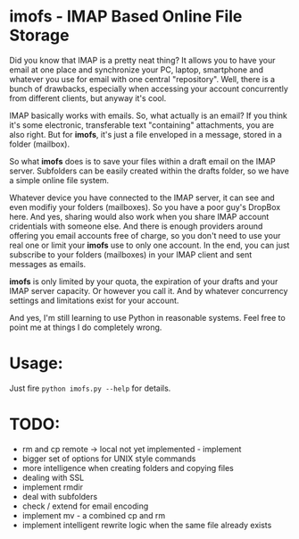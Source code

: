 imofs - IMAP Based Online File Storage
==========

Did you know that IMAP is a pretty neat thing? It allows you to have
your email at one place and synchronize your PC, laptop, smartphone
and whatever you use for email with one central "repository". Well,
there is a bunch of drawbacks, especially when accessing your account
concurrently from different clients, but anyway it's cool.

IMAP basically works with emails. So, what actually is an email? If you think it's some electronic,
transferable text "containing" attachments, you are also right. But
for **imofs**, it's just a file enveloped in a message, stored in a
folder (mailbox).

So what **imofs** does is to save your files within a draft email on
the IMAP server. Subfolders can be easily created within the drafts
folder, so we have a simple online file system.

Whatever device you have connected to the IMAP
server, it can see and even modifiy your folders (mailboxes). So you have a poor
guy's DropBox here. And yes, sharing would also work when you share
IMAP account cridentials with someone else. And there is enough
providers around offering you email accounts free of charge, so you
don't need to use your real one or limit your **imofs** use to only
one account. In the end, you can just subscribe to your folders
(mailboxes) in your IMAP client and sent messages as emails.

**imofs** is only limited by your quota, the expiration of your drafts and your
IMAP server capacity. Or however you call it. And by whatever
concurrency settings and limitations exist for your account.

And yes, I'm still learning to use Python in reasonable systems. Feel
free to point me at things I do completely wrong.

# Usage: #

Just fire `python imofs.py --help` for details.

# TODO: #

- rm and cp remote -> local not yet implemented - implement
- bigger set of options for UNIX style commands
- more intelligence when creating folders and copying files
- dealing with SSL
- implement rmdir
- deal with subfolders
- check / extend for email encoding
- implement mv - a combined cp and rm
- implement intelligent rewrite logic when the same file already exists
